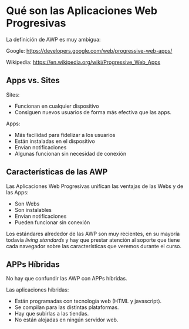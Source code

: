 # Qué son las Aplicaciones Web Progresivas

La definición de AWP es muy ambigua:

Google: https://developers.google.com/web/progressive-web-apps/

Wikipedia: https://en.wikipedia.org/wiki/Progressive_Web_Apps


## Apps vs. Sites

Sites:

- Funcionan en cualquier dispositivo 
- Consiguen nuevos usuarios de forma más efectiva que las apps.

Apps: 

- Más facilidad para fidelizar a los usuarios
- Están instaladas en el dispositivo
- Envían notificaciones
- Algunas funcionan sin necesidad de conexión


## Características de las AWP

Las Aplicaciones Web Progresivas unifican las ventajas de las Webs y de las Apps:

- Son Webs
- Son instalables
- Envían notificaciones
- Pueden funcionar sin conexión

Los estándares alrededor de las AWP son muy recientes, en su mayoría todavía *living standards* y hay que prestar atención al soporte que tiene cada navegador sobre las características que veremos durante el curso.


## APPs Híbridas

No hay que confundir las AWP con APPs híbridas.

Las aplicaciones híbridas:

- Están programadas con tecnología web (HTML y javascript).
- Se compilan para las distintas plataformas.
- Hay que subirlas a las tiendas.
- No están alojadas en ningún servidor web.